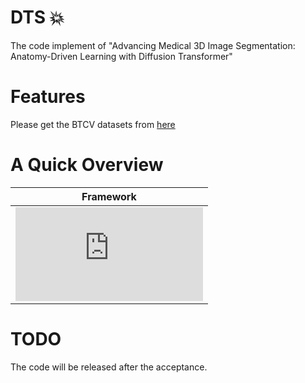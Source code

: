 # DTS 💥
The code implement of "Advancing Medical 3D Image Segmentation: Anatomy-Driven Learning with Diffusion Transformer"

# Features
Please get the BTCV datasets from [here](https://www.synapse.org/#!Synapse:syn3193805/wiki/217789) 

# A Quick Overview
|Framework|
|---|
|![DTS](https://github.com/ready2drop/DTS/blob/main/framework.pdf)|
# TODO
 The code will be released after the acceptance.
